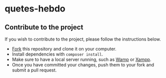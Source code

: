 # quetes-hebdo

## Contribute to the project

If you wish to contribute to the project, please follow the instructions below.
- [Fork](https://github.com/PeaceAndCubeMC/quetes-hebdo/fork) this repository and clone it on your computer.
- Install dependencies with `composer install`.
- Make sure to have a local server running, such as [Wamp](https://www.wampserver.com/en/) or [Xampp](https://www.apachefriends.org/fr/index.html).
- Once you have committed your changes, push them to your fork and submit a pull request.

